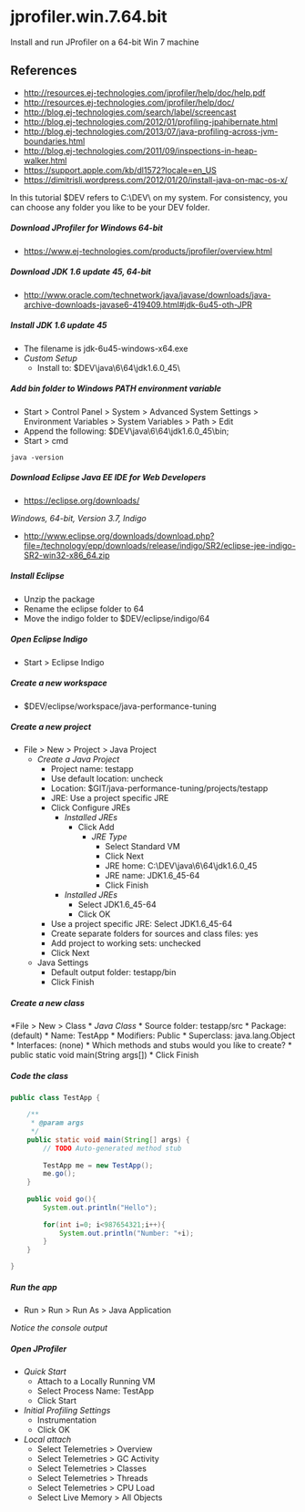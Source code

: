 # jprofiler.win.7.64.bit

Install and run JProfiler on a 64-bit Win 7 machine

## References
* http://resources.ej-technologies.com/jprofiler/help/doc/help.pdf
* http://resources.ej-technologies.com/jprofiler/help/doc/
* http://blog.ej-technologies.com/search/label/screencast
* http://blog.ej-technologies.com/2012/01/profiling-jpahibernate.html
* http://blog.ej-technologies.com/2013/07/java-profiling-across-jvm-boundaries.html
* http://blog.ej-technologies.com/2011/09/inspections-in-heap-walker.html
* https://support.apple.com/kb/dl1572?locale=en_US
* https://dimitrisli.wordpress.com/2012/01/20/install-java-on-mac-os-x/

In this tutorial $DEV refers to C:\DEV\ on my system. For consistency, you can choose any folder you like to be your DEV folder. 

##### Download JProfiler for Windows 64-bit
* https://www.ej-technologies.com/products/jprofiler/overview.html

##### Download JDK 1.6 update 45, 64-bit
* http://www.oracle.com/technetwork/java/javase/downloads/java-archive-downloads-javase6-419409.html#jdk-6u45-oth-JPR

##### Install JDK 1.6 update 45
* The filename is jdk-6u45-windows-x64.exe
* *Custom Setup*
	* Install to: $DEV\java\6\64\jdk1.6.0_45\

##### Add bin folder to Windows PATH environment variable
* Start > Control Panel > System > Advanced System Settings > Environment Variables > System Variables > Path > Edit
* Append the following: $DEV\java\6\64\jdk1.6.0_45\bin;
* Start > cmd
```
java -version
```

##### Download Eclipse Java EE IDE for Web Developers
* https://eclipse.org/downloads/  

*Windows, 64-bit, Version 3.7, Indigo*  
* http://www.eclipse.org/downloads/download.php?file=/technology/epp/downloads/release/indigo/SR2/eclipse-jee-indigo-SR2-win32-x86_64.zip

##### Install Eclipse
* Unzip the package
* Rename the eclipse folder to 64
* Move the indigo folder to $DEV/eclipse/indigo/64

##### Open Eclipse Indigo
* Start > Eclipse Indigo

##### Create a new workspace
* $DEV/eclipse/workspace/java-performance-tuning

##### Create a new project
* File > New > Project > Java Project
	* *Create a Java Project*
	  * Project name: testapp
	  * Use default location: uncheck
	  * Location: $GIT/java-performance-tuning/projects/testapp
	  * JRE: Use a project specific JRE 
	  * Click Configure JREs
	    * *Installed JREs*
	      * Click Add
	        * *JRE Type*
	          * Select Standard VM 
	          * Click Next
	          * JRE home: C:\DEV\java\6\64\jdk1.6.0_45
	          * JRE name: JDK1.6_45-64
	          * Click Finish
	    * *Installed JREs*
	      * Select JDK1.6_45-64
	      * Click OK
	  * Use a project specific JRE: Select JDK1.6_45-64
	  * Create separate folders for sources and class files: yes
	  * Add project to working sets: unchecked
	  * Click Next
	* Java Settings
	  * Default output folder: testapp/bin
	  * Click Finish

##### Create a new class
*File > New > Class
	* *Java Class*
		* Source folder: testapp/src
		* Package: (default)
		* Name: TestApp
		* Modifiers: Public
		* Superclass: java.lang.Object
		* Interfaces: (none)
		* Which methods and stubs would you like to create?
			* public static void main(String args[])
		* Click Finish

##### Code the class
```java
public class TestApp {

	/**
	 * @param args
	 */
	public static void main(String[] args) {
		// TODO Auto-generated method stub
		
		TestApp me = new TestApp();
		me.go();
	}
	
	public void go(){
		System.out.println("Hello");
		
		for(int i=0; i<987654321;i++){
			System.out.println("Number: "+i);	
		}
	}

}
```
##### Run the app
* Run > Run > Run As > Java Application

*Notice the console output*

##### Open JProfiler
* *Quick Start*
	* Attach to a Locally Running VM 
	* Select Process Name: TestApp
	* Click Start
* *Initial Profiling Settings*
	* Instrumentation
	* Click OK
* *Local attach*
	* Select Telemetries > Overview
	* Select Telemetries > GC Activity
	* Select Telemetries > Classes
	* Select Telemetries > Threads
	* Select Telemetries > CPU Load
	* Select Live Memory > All Objects
